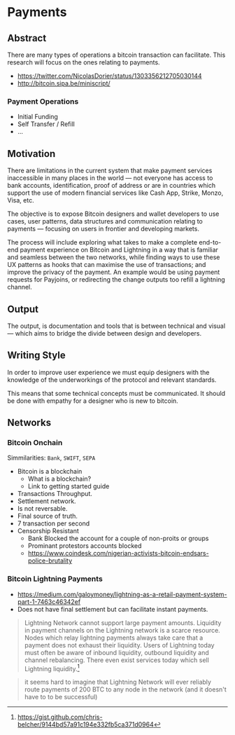 # Payments

## Abstract

There are many types of operations a bitcoin transaction can facilitate. This research will focus on the ones relating to payments.

- https://twitter.com/NicolasDorier/status/1303356212705030144
- http://bitcoin.sipa.be/miniscript/

### Payment Operations

- Initial Funding
- Self Transfer / Refill
- ...

## Motivation

There are limitations in the current system that make payment services inaccessible in many places in the world — not everyone has access to bank accounts, identification, proof of address or are in countries which support the use of modern financial services like Cash App, Strike, Monzo, Visa, etc.

The objective is to expose Bitcoin designers and wallet developers to use cases, user patterns, data structures and communication relating to payments — focusing on users in frontier and developing markets.

The process will include exploring what takes to make a complete end-to-end payment experience on Bitcoin and Lightning in a way that is familiar and seamless between the two networks, while finding ways to use these UX patterns as hooks that can maximise the use of transactions; and improve the privacy of the payment. An example would be using payment requests for Payjoins, or redirecting the change outputs too refill a lightning channel.

## Output

The output, is documentation and tools that is between technical and visual — which aims to bridge the divide between design and developers.

## Writing Style

In order to improve user experience we must equip designers with the knowledge of the underworkings of the protocol and relevant standards.

This means that some technical concepts must be communicated. It should be done with empathy for a designer who is new to bitcoin.

## Networks

### Bitcoin Onchain

Simmilarities: `Bank`, `SWIFT`, `SEPA`

- Bitcoin is a blockchain
  - What is a blockchain?
  - Link to getting started guide
- Transactions Throughput.
- Settlement network.
- Is not reversable.
- Final source of truth.
- 7 transaction per second
- Censorship Resistant
  - Bank Blocked the account for a couple of non-proits or groups
  - Prominant protestors accounts blocked
  - https://www.coindesk.com/nigerian-activists-bitcoin-endsars-police-brutality

### Bitcoin Lightning Payments

- https://medium.com/galoymoney/lightning-as-a-retail-payment-system-part-1-7463c46342ef
- Does not have final settlement but can facilitate instant payments.

> Lightning Network cannot support large payment amounts. Liquidity in payment channels on the Lightning network is a scarce resource. Nodes which relay lightning payments always take care that a payment does not exhaust their liquidity. Users of Lightning today must often be aware of inbound liquidity, outbound liquidity and channel rebalancing. There even exist services today which sell Lightning liquidity.[^1]

> it seems hard to imagine that Lightning Network will ever reliably route payments of 200 BTC to any node in the network (and it doesn't have to to be successful)

[^1]: https://gist.github.com/chris-belcher/9144bd57a91c194e332fb5ca371d0964

